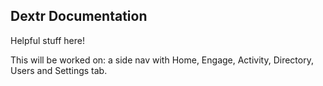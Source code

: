 ## Dextr Documentation

Helpful stuff here!

This will be worked on: a side nav with Home, Engage, Activity, Directory, Users and Settings tab.
